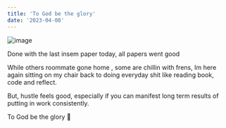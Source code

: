 ```yaml
---
title: 'To God be the glory'
date: '2023-04-08'
---
```

![image](/images/me-selfie-grateful.jpg)

Done with the last insem paper today, all papers went good

While others roommate gone  home , some are chillin with frens, Im here  again sitting on my chair back to doing everyday shit like reading book, code and reflect.

But, hustle feels good, especially if you can manifest long term results of putting in work consistently.

To God be the glory 💫
